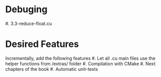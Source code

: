 # Debuging
#. 3.3-reduce-float.cu

# Desired Features
Incrementally, add the following features
#. Let all .cu main files use the helper functions from /extras/ folder
#. Compilation with CMake
#. Next chapters of the book
#. Automatic unit-tests
